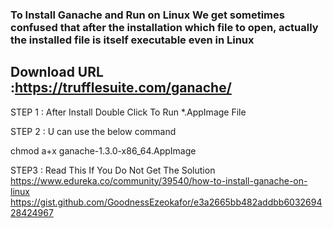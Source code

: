 
### To Install Ganache and Run on Linux We get sometimes confused that after the installation which file to open, actually the installed file is itself executable even in Linux



## Download URL :https://trufflesuite.com/ganache/


STEP 1 : After Install Double Click To Run *.AppImage File

STEP 2 : U can use the below command 

chmod a+x ganache-1.3.0-x86_64.AppImage

STEP3 : Read This If You Do Not Get The Solution
https://www.edureka.co/community/39540/how-to-install-ganache-on-linux
https://gist.github.com/GoodnessEzeokafor/e3a2665bb482addbb603269428424967